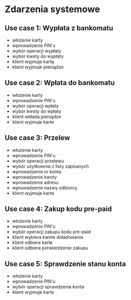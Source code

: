 Zdarzenia systemowe
===================

Use case 1: Wypłata z bankomatu
-----------------

  - włożenie karty
  - wprowadzenie PIN'u
  - wybór operacji wypłaty
  - wybór kwoty do wypłaty
  - klient wyjmuje kartę
  - klient wyjmuje pieniądze

Use case 2: Wpłata do bankomatu
-----------------

  - włożenie karty
  - wprowadzenie PIN'u
  - wybór operacji wpłaty
  - wybór kwoty do wpłaty
  - klient wkłada pieniądze
  - klient wyjmuje karte
  
 Use case 3: Przelew
-----------------

  - włożenie karty
  - wprowadzenie PIN'u
  - wybór operacji przelewu
  - wybór użytkownia z listy zapisanych
  - wprowadzenie nr konta
  - wprowadzenie kwoty
  - wprowadzenie adresu
  - wprowadzenie nazwy odbiorcy
  - klient wyjmuje karte
  
 Use case 4: Zakup kodu pre-paid
-----------------

  - włożenie karty
  - wprowadzenie PIN'u
  - wybór operacji zakupu kodu pre-paid
  - klient wybiera kwote doładowania
  - klient odbiera karte
  - klient odbiera potwierdzenie zakupu

  
 Use case 5: Sprawdzenie stanu konta
-----------------

  - włożenie karty
  - wprowadzenie PIN'u
  - wybór operacji sprawdzenia konta
  - klient wyjmuje karte
